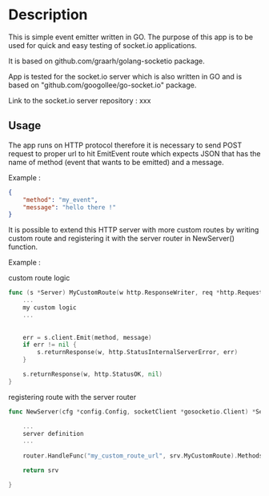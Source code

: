 # Description

This is simple event emitter written in GO. 
The purpose of this app is to be used for quick and easy testing of socket.io applications. 

It is based on github.com/graarh/golang-socketio package.

App is tested for the socket.io server which is also written in GO and is based on "github.com/googollee/go-socket.io" package.

Link to the socket.io server repository : xxx

## Usage

The app runs on HTTP protocol 
therefore it is necessary to send POST request to 
proper url to hit EmitEvent route which expects JSON that has the name of method (event that wants to be emitted) and a message.

Example :
```json
{
    "method": "my_event",
    "message": "hello there !"
}
```

It is possible to extend this HTTP server with more custom routes by writing custom route and registering it with the server router in NewServer() function.

Example :

 custom route logic
```go
func (s *Server) MyCustomRoute(w http.ResponseWriter, req *http.Request) {
	...
	my custom logic
	...
    
	
	err = s.client.Emit(method, message)
	if err != nil {
		s.returnResponse(w, http.StatusInternalServerError, err)
	}

	s.returnResponse(w, http.StatusOK, nil)
}
```

registering route with the server router
```go
func NewServer(cfg *config.Config, socketClient *gosocketio.Client) *Server {

	...
	server definition
	...
	
	router.HandleFunc("my_custom_route_url", srv.MyCustomRoute).Methods("WHATEVER_METHOD_ONE_WANTS") #POST/GET

	return srv

}
```